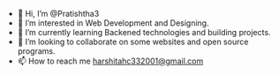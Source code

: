 - 👋 Hi, I’m @Pratishtha3
- 👀 I’m interested in Web Development and Designing.
- 🌱 I’m currently learning Backened technologies and building projects.
- 💞️ I’m looking to collaborate on some websites and open source programs.
- 📫 How to reach me harshitahc332001@gmail.com

<!---
Pratishtha3/Pratishtha3 is a ✨ special ✨ repository because its `README.md` (this file) appears on your GitHub profile.
You can click the Preview link to take a look at your changes.
--->
